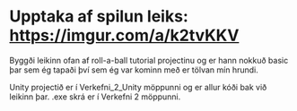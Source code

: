 # Upptaka af spilun leiks: https://imgur.com/a/k2tvKKV

Byggði leikinn ofan af roll-a-ball tutorial projectinu og er hann nokkuð basic þar sem ég tapaði því sem ég var kominn með er tölvan mín hrundi.

Unity projectið er í Verkefni_2_Unity möppunni og er allur kóði bak við leikinn þar.
.exe skrá er í Verkefni 2 möppunni.
